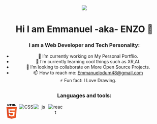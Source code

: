 <div id ="header" align="center"><img src="https://media.giphy.com/media/PI3QGKFN6XZUCMMqJm/giphy.gif" width="cover"</div>

<div>
  <h1>Hi I am Emmanuel -aka- ENZO 👋</h1>
 </div>

### I am a Web Developer and Tech Personality:

- 🔭 I’m currently working on My Personal Portflio.
- 🌱 I’m currently learning cool things such as XR,AI.
- 👯 I’m looking to collaborate on More Open Source Projects.
- 📫 How to reach me: Emmanuelodum48@gmail.com
  <br />
 ⚡ Fun fact: I Love Drawing.

### Languages and tools:
<img align="left" alt="HTML5" width="46px" src="https://raw.githubusercontent.com/github/explore/80688e429a7d4ef2fca1e82350fe8e3517d3494d/topics/html/html.png" />
  
<img align="left" alt="CSS" width="46px" src="https://www.freepnglogos.com/uploads/html5-logo-png/html5-logo-css-logo-png-transparent-svg-vector-bie-supply-9.png" />

<img align="left" alt="js" width="46px" src="https://p.kindpng.com/picc/s/171-1718046_javascript-programming-language-logo-hd-png-download.png" />
 
<img align="left" alt="react" width="46px" src="https://cdn.freebiesupply.com/logos/large/2x/react-1-logo-png-transparent.png" />
  
<!-- <img align="left" alt="node" width="46px" src="" -->
